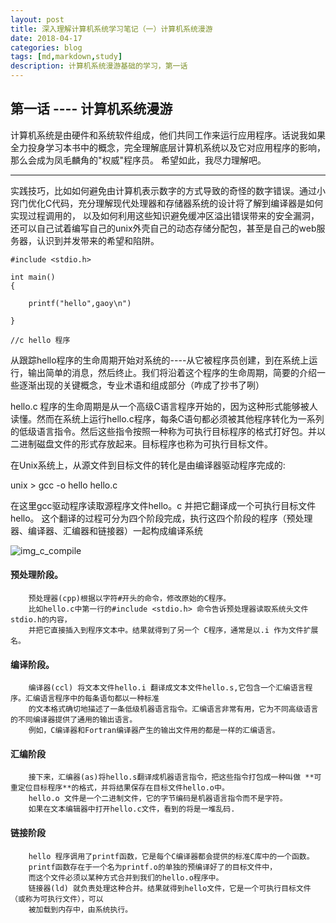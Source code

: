```yaml
---
layout: post
title: 深入理解计算机系统学习笔记（一）计算机系统漫游
date: 2018-04-17
categories: blog
tags: [md,markdown,study]
description: 计算机系统漫游基础的学习，第一话
---
```



## 第一话 ---- 计算机系统漫游

 计算机系统是由硬件和系统软件组成，他们共同工作来运行应用程序。话说我如果全力投身学习本书中的概念，完全理解底层计算机系统以及它对应用程序的影响，那么会成为凤毛麟角的"权威"程序员。 希望如此，我尽力理解吧。

***

实践技巧，比如如何避免由计算机表示数字的方式导致的奇怪的数字错误。通过小窍门优化C代码，充分理解现代处理器和存储器系统的设计将了解到编译器是如何实现过程调用的，
以及如何利用这些知识避免缓冲区溢出错误带来的安全漏洞，还可以自己试着编写自己的unix外壳自己的动态存储分配包，甚至是自己的web服务器，认识到并发带来的希望和陷阱。

```
#include <stdio.h>

int main()
{

	printf("hello",gaoy\n")

}

//c hello 程序

```

从跟踪hello程序的生命周期开始对系统的----从它被程序员创建，到在系统上运行，输出简单的消息，然后终止。我们将沿着这个程序的生命周期，简要的介绍一些逐渐出现的关键概念，专业术语和组成部分（咋成了抄书了咧）

hello.c 程序的生命周期是从一个高级C语言程序开始的，因为这种形式能够被人读懂。然而在系统上运行hello.c程序，每条C语句都必须被其他程序转化为一系列的低级语言指令。然后这些指令按照一种称为可执行目标程序的格式打好包。并以二进制磁盘文件的形式存放起来。目标程序也称为可执行目标文件。

在Unix系统上，从源文件到目标文件的转化是由编译器驱动程序完成的: 

unix > gcc -o hello hello.c

在这里gcc驱动程序读取源程序文件hello。c 并把它翻译成一个可执行目标文件hello。 这个翻译的过程可分为四个阶段完成，执行这四个阶段的程序（预处理器、编译器、汇编器和链接器）一起构成编译系统

![img_c_compile](https://raw.githubusercontent.com/gaoy13800/gaoy13800.GitHub.io/master/_mdimg/0417_cbianyi.png)

#### 预处理阶段。
        预处理器(cpp)根据以字符#开头的命令，修改原始的C程序。
        比如hello.c中第一行的#include <stdio.h> 命令告诉预处理器读取系统头文件stdio.h的内容，
        并把它直接插入到程序文本中。结果就得到了另一个 C程序，通常是以.i 作为文件扩展名。
  
#### 编译阶段。
        编译器(ccl) 将文本文件hello.i 翻译成文本文件hello.s,它包含一个汇编语言程序。汇编语言程序中的每条语句都以一种标准
        的文本格式确切地描述了一条低级机器语言指令。汇编语言非常有用，它为不同高级语言的不同编译器提供了通用的输出语言。
        例如，C编译器和Fortran编译器产生的输出文件用的都是一样的汇编语言。

#### 汇编阶段
        接下来，汇编器(as)将hello.s翻译成机器语言指令，把这些指令打包成一种叫做 **可重定位目标程序**的格式，并将结果保存在目标文件hello.o中。
        hello.o 文件是一个二进制文件，它的字节编码是机器语言指令而不是字符。
        如果在文本编辑器中打开hello.c文件，看到的将是一堆乱码.
        
#### 链接阶段
        hello 程序调用了printf函数，它是每个C编译器都会提供的标准C库中的一个函数。
        printf函数存在于一个名为printf.o的单独的预编译好了的目标文件中，
        而这个文件必须以某种方式合并到我们的hello.o程序中。
        链接器(ld) 就负责处理这种合并。结果就得到hello文件，它是一个可执行目标文件（或称为可执行文件），可以
        被加载到内存中，由系统执行。
    


